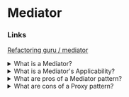 # Mediator

### Links

[Refactoring guru / mediator](https://refactoring.guru/design-patterns/mediator)

<details>
  <summary>What is a Mediator?</summary>

Mediator is a behavioral design pattern that lets you reduce chaotic dependencies between objects. The pattern restricts direct communications between the objects and forces them to collaborate only via a mediator object.

</details>

<details>
  <summary>What is a Mediator's Applicability?</summary>

- Use the Mediator pattern when it’s hard to change some of the classes because they are tightly coupled to a bunch of other classes;
- Use the pattern when you can’t reuse a component in a different program because it’s too dependent on other components;
- Use the Mediator when you find yourself creating tons of component subclasses just to reuse some basic behavior in various contexts.

</details>

<details>
  <summary>What are pros of a Mediator pattern?</summary>

- It is possible to extract the communications between various components into a single place, making it easier to comprehend and maintain (Single Responsibility Principle);
- It is possible to introduce new mediators without having to change the actual components (Open/Closed Principle);
- It is possible to reduce coupling between various components of a program;
- It is possible to reuse individual components more easily.

</details>

<details>
  <summary>What are cons of a Proxy pattern?</summary>

- Over time a mediator can evolve into a God Object.

</details>
